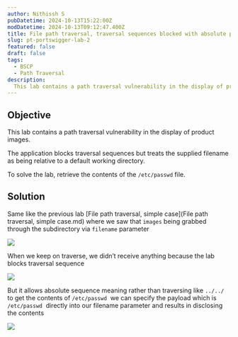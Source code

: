 ```yaml
---
author: Nithissh S
pubDatetime: 2024-10-13T15:22:00Z
modDatetime: 2024-10-13T09:12:47.400Z
title: File path traversal, traversal sequences blocked with absolute path bypass
slug: pt-portswigger-lab-2
featured: false
draft: false
tags:
  - BSCP
  - Path Traversal
description:
  This lab contains a path traversal vulnerability in the display of product images. The application blocks traversal sequences but treats the supplied filename as being relative to a default working directory. To solve the lab, retrieve the contents of the `/etc/passwd` file.
---
```



## Objective

This lab contains a path traversal vulnerability in the display of product images.

The application blocks traversal sequences but treats the supplied filename as being relative to a default working directory.

To solve the lab, retrieve the contents of the `/etc/passwd` file.

  

## Solution

  

Same like the previous lab [File path traversal, simple case](File path traversal, simple case.md) where we saw that `images` being grabbed through the subdirectory via `filename`⁠ parameter 

  

![](../../assets/images/path-traversal/image%2014.png)  

  

When we keep on traverse, we didn’t receive anything because the lab blocks traversal sequence 

  

![](../../assets/images/path-traversal/image%2015.png)  

  

But it allows absolute sequence meaning rather than traversing like `../../`  to get the contents of `/etc/passwd`  we can specify the payload which is `/etc/passwd`  directly into our filename parameter and results in disclosing the contents

  

![](../../assets/images/path-traversal/image%2016.png)